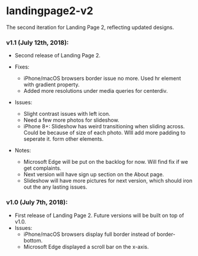 # landingpage2-v2
The second iteration for Landing Page 2, reflecting updated designs.


### v1.1 (July 12th, 2018):
- Second release of Landing Page 2.

- Fixes:
  - iPhone/macOS browsers border issue no more. Used hr element with gradient property.
  - Added more resolutions under media queries for centerdiv.

- Issues:
  - Slight contrast issues with left icon.
  - Need a few more photos for slideshow.
  - iPhone 8+: Slideshow has weird transitioning when sliding across. Could be because of size of each photo. WIll add more padding to seperate it. form other elements.

- Notes:
  - Microsoft Edge will be put on the backlog for now. Will find fix if we get complaints.
  - Next version will have sign up section on the About page.
  - Slideshow will have more pictures for next version, which should iron out the any lasting issues.
  
  
### v1.0 (July 7th, 2018):
- First release of Landing Page 2. Future versions will be built on top of v1.0.
- Issues:
  - iPhone/macOS browsers display full border instead of border-bottom.
  - Microsoft Edge displayed a scroll bar on the x-axis.


